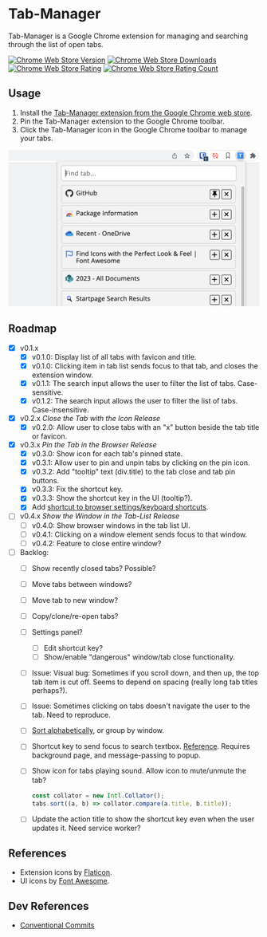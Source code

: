 # Tab-Manager

Tab-Manager is a Google Chrome extension for managing and searching through the list of open tabs.

[![Chrome Web Store Version](https://img.shields.io/chrome-web-store/v/ojnfapijbeobcdnmngijlngbiaknejjo.svg?style=flat-square)](https://chrome.google.com/webstore/detail/tab-manager/ojnfapijbeobcdnmngijlngbiaknejjo)
[![Chrome Web Store Downloads](https://img.shields.io/chrome-web-store/d/ojnfapijbeobcdnmngijlngbiaknejjo.svg?style=flat-square)](https://chrome.google.com/webstore/detail/tab-manager/ojnfapijbeobcdnmngijlngbiaknejjo)
[![Chrome Web Store Rating](https://img.shields.io/chrome-web-store/rating/ojnfapijbeobcdnmngijlngbiaknejjo.svg?style=flat-square)](https://chrome.google.com/webstore/detail/tab-manager/ojnfapijbeobcdnmngijlngbiaknejjo)
[![Chrome Web Store Rating Count](https://img.shields.io/chrome-web-store/rating-count/ojnfapijbeobcdnmngijlngbiaknejjo.svg?style=flat-square)](https://chrome.google.com/webstore/detail/tab-manager/ojnfapijbeobcdnmngijlngbiaknejjo/reviews)

## Usage

1. Install the [Tab-Manager extension from the Google Chrome web store](https://chrome.google.com/webstore/detail/tab-manager/ojnfapijbeobcdnmngijlngbiaknejjo).
2. Pin the Tab-Manager extension to the Google Chrome toolbar.
3. Click the Tab-Manager icon in the Google Chrome toolbar to manage your tabs.

![Tab-Manager Extension in Google Chrome](/screenshot-v0.3.2.png)

## Roadmap

- [x] v0.1.x
  - [x] v0.1.0: Display list of all tabs with favicon and title.
  - [x] v0.1.0: Clicking item in tab list sends focus to that tab, and closes the extension window.
  - [x] v0.1.1: The search input allows the user to filter the list of tabs. Case-sensitive.
  - [x] v0.1.2: The search input allows the user to filter the list of tabs. Case-insensitive.
- [x] v0.2.x *Close the Tab with the Icon Release*
  - [x] v0.2.0: Allow user to close tabs with an "x" button beside the tab title or favicon.
- [x] v0.3.x *Pin the Tab in the Browser Release*
  - [x] v0.3.0: Show icon for each tab's pinned state.
  - [x] v0.3.1: Allow user to pin and unpin tabs by clicking on the pin icon.
  - [x] v0.3.2: Add "tooltip" text (div.title) to the tab close and tab pin buttons.
  - [x] v0.3.3: Fix the shortcut key.
  - [x] v0.3.3: Show the shortcut key in the UI (tooltip?).
  - [x] Add [shortcut to browser settings/keyboard shortcuts](chrome://extensions/shortcuts).
- [ ] v0.4.x *Show the Window in the Tab-List Release*
  - [ ] v0.4.0: Show browser windows in the tab list UI.
  - [ ] v0.4.1: Clicking on a window element sends focus to that window.
  - [ ] v0.4.2: Feature to close entire window?
- [ ] Backlog:
  - [ ] Show recently closed tabs? Possible?
  - [ ] Move tabs between windows?
  - [ ] Move tab to new window?
  - [ ] Copy/clone/re-open tabs?
  - [ ] Settings panel?
    - [ ] Edit shortcut key?
    - [ ] Show/enable "dangerous" window/tab close functionality.
  - [ ] Issue: Visual bug: Sometimes if you scroll down, and then up, the top tab item is cut off. Seems to depend on spacing (really long tab titles perhaps?).
  - [ ] Issue: Sometimes clicking on tabs doesn't navigate the user to the tab. Need to reproduce.
  - [ ] [Sort alphabetically](https://developer.chrome.com/docs/extensions/mv3/getstarted/tut-tabs-manager/#step-3), or group by window.
  - [ ] Shortcut key to send focus to search textbox. [Reference](https://developer.chrome.com/docs/extensions/reference/commands/). Requires background page, and message-passing to popup.
  - [ ] Show icon for tabs playing sound. Allow icon to mute/unmute the tab?

    ```javascript
    const collator = new Intl.Collator();
    tabs.sort((a, b) => collator.compare(a.title, b.title));
    ```
  - [ ] Update the action title to show the shortcut key even when the user updates it. Need service worker?

## References

- Extension icons by [Flaticon](https://www.flaticon.com/free-icon/letter-t_3097109).
- UI icons by [Font Awesome](https://fontawesome.com/).

## Dev References

- [Conventional Commits](https://www.conventionalcommits.org/en/v1.0.0/)
